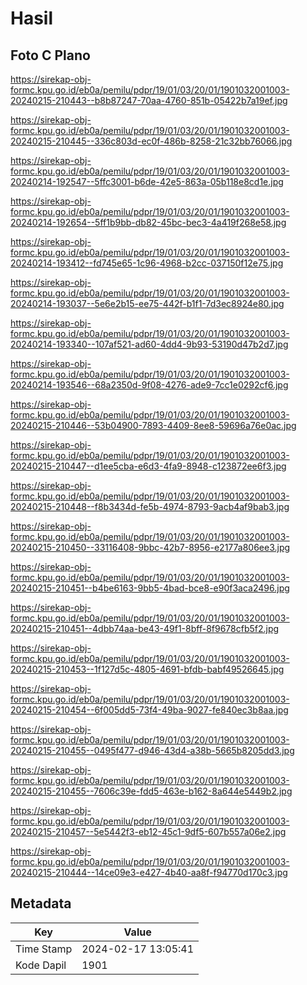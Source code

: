 # Hasil

## Foto C Plano

https://sirekap-obj-formc.kpu.go.id/eb0a/pemilu/pdpr/19/01/03/20/01/1901032001003-20240215-210443--b8b87247-70aa-4760-851b-05422b7a19ef.jpg

https://sirekap-obj-formc.kpu.go.id/eb0a/pemilu/pdpr/19/01/03/20/01/1901032001003-20240215-210445--336c803d-ec0f-486b-8258-21c32bb76066.jpg

https://sirekap-obj-formc.kpu.go.id/eb0a/pemilu/pdpr/19/01/03/20/01/1901032001003-20240214-192547--5ffc3001-b6de-42e5-863a-05b118e8cd1e.jpg

https://sirekap-obj-formc.kpu.go.id/eb0a/pemilu/pdpr/19/01/03/20/01/1901032001003-20240214-192654--5ff1b9bb-db82-45bc-bec3-4a419f268e58.jpg

https://sirekap-obj-formc.kpu.go.id/eb0a/pemilu/pdpr/19/01/03/20/01/1901032001003-20240214-193412--fd745e65-1c96-4968-b2cc-037150f12e75.jpg

https://sirekap-obj-formc.kpu.go.id/eb0a/pemilu/pdpr/19/01/03/20/01/1901032001003-20240214-193037--5e6e2b15-ee75-442f-b1f1-7d3ec8924e80.jpg

https://sirekap-obj-formc.kpu.go.id/eb0a/pemilu/pdpr/19/01/03/20/01/1901032001003-20240214-193340--107af521-ad60-4dd4-9b93-53190d47b2d7.jpg

https://sirekap-obj-formc.kpu.go.id/eb0a/pemilu/pdpr/19/01/03/20/01/1901032001003-20240214-193546--68a2350d-9f08-4276-ade9-7cc1e0292cf6.jpg

https://sirekap-obj-formc.kpu.go.id/eb0a/pemilu/pdpr/19/01/03/20/01/1901032001003-20240215-210446--53b04900-7893-4409-8ee8-59696a76e0ac.jpg

https://sirekap-obj-formc.kpu.go.id/eb0a/pemilu/pdpr/19/01/03/20/01/1901032001003-20240215-210447--d1ee5cba-e6d3-4fa9-8948-c123872ee6f3.jpg

https://sirekap-obj-formc.kpu.go.id/eb0a/pemilu/pdpr/19/01/03/20/01/1901032001003-20240215-210448--f8b3434d-fe5b-4974-8793-9acb4af9bab3.jpg

https://sirekap-obj-formc.kpu.go.id/eb0a/pemilu/pdpr/19/01/03/20/01/1901032001003-20240215-210450--33116408-9bbc-42b7-8956-e2177a806ee3.jpg

https://sirekap-obj-formc.kpu.go.id/eb0a/pemilu/pdpr/19/01/03/20/01/1901032001003-20240215-210451--b4be6163-9bb5-4bad-bce8-e90f3aca2496.jpg

https://sirekap-obj-formc.kpu.go.id/eb0a/pemilu/pdpr/19/01/03/20/01/1901032001003-20240215-210451--4dbb74aa-be43-49f1-8bff-8f9678cfb5f2.jpg

https://sirekap-obj-formc.kpu.go.id/eb0a/pemilu/pdpr/19/01/03/20/01/1901032001003-20240215-210453--1f127d5c-4805-4691-bfdb-babf49526645.jpg

https://sirekap-obj-formc.kpu.go.id/eb0a/pemilu/pdpr/19/01/03/20/01/1901032001003-20240215-210454--6f005dd5-73f4-49ba-9027-fe840ec3b8aa.jpg

https://sirekap-obj-formc.kpu.go.id/eb0a/pemilu/pdpr/19/01/03/20/01/1901032001003-20240215-210455--0495f477-d946-43d4-a38b-5665b8205dd3.jpg

https://sirekap-obj-formc.kpu.go.id/eb0a/pemilu/pdpr/19/01/03/20/01/1901032001003-20240215-210455--7606c39e-fdd5-463e-b162-8a644e5449b2.jpg

https://sirekap-obj-formc.kpu.go.id/eb0a/pemilu/pdpr/19/01/03/20/01/1901032001003-20240215-210457--5e5442f3-eb12-45c1-9df5-607b557a06e2.jpg

https://sirekap-obj-formc.kpu.go.id/eb0a/pemilu/pdpr/19/01/03/20/01/1901032001003-20240215-210444--14ce09e3-e427-4b40-aa8f-f94770d170c3.jpg


## Metadata

| Key        | Value               |
| ---------- | ------------------- |
| Time Stamp | 2024-02-17 13:05:41 |
| Kode Dapil | 1901                |



